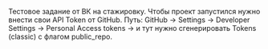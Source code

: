 Тестовое задание от ВК на стажировку. Чтобы проект запустился нужно внести свои API Token от GitHub. Путь: GitHub -> Settings -> Developer Settings -> Personal Access tokens
->  и тут нужно сгенерировать Tokens (classic) с флагом public_repo. 
